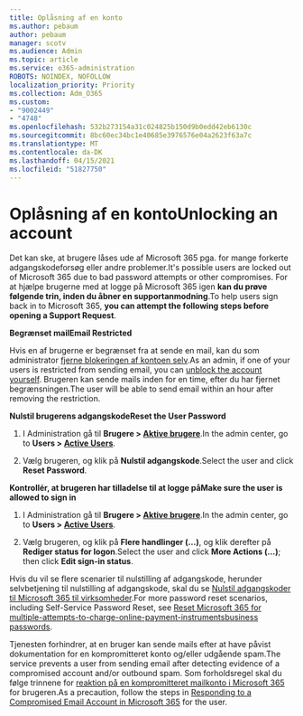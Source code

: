 ```yaml
---
title: Oplåsning af en konto
ms.author: pebaum
author: pebaum
manager: scotv
ms.audience: Admin
ms.topic: article
ms.service: o365-administration
ROBOTS: NOINDEX, NOFOLLOW
localization_priority: Priority
ms.collection: Adm_O365
ms.custom:
- "9002449"
- "4748"
ms.openlocfilehash: 532b273154a31c024825b150d9b0edd42eb6130c
ms.sourcegitcommit: 8bc60ec34bc1e40685e3976576e04a2623f63a7c
ms.translationtype: MT
ms.contentlocale: da-DK
ms.lasthandoff: 04/15/2021
ms.locfileid: "51827750"
---
```

# <a name="unlocking-an-account"></a><span data-ttu-id="ad8ce-102">Oplåsning af en konto</span><span class="sxs-lookup"><span data-stu-id="ad8ce-102">Unlocking an account</span></span>

<span data-ttu-id="ad8ce-103">Det kan ske, at brugere låses ude af Microsoft 365 pga. for mange forkerte adgangskodeforsøg eller andre problemer.</span><span class="sxs-lookup"><span data-stu-id="ad8ce-103">It's possible users are locked out of Microsoft 365 due to bad password attempts or other compromises.</span></span> <span data-ttu-id="ad8ce-104">For at hjælpe brugerne med at logge på Microsoft 365 igen **kan du prøve følgende trin, inden du åbner en supportanmodning**.</span><span class="sxs-lookup"><span data-stu-id="ad8ce-104">To help users sign back in to Microsoft 365, **you can attempt the following steps before opening a Support Request**.</span></span> 

<span data-ttu-id="ad8ce-105">**Begrænset mail**</span><span class="sxs-lookup"><span data-stu-id="ad8ce-105">**Email Restricted**</span></span>

<span data-ttu-id="ad8ce-106">Hvis en af brugerne er begrænset fra at sende en mail, kan du som administrator [fjerne blokeringen af kontoen selv](https://docs.microsoft.com/microsoft-365/security/office-365-security/removing-user-from-restricted-users-portal-after-spam).</span><span class="sxs-lookup"><span data-stu-id="ad8ce-106">As an admin, if one of your users is restricted from sending email, you can [unblock the account yourself](https://docs.microsoft.com/microsoft-365/security/office-365-security/removing-user-from-restricted-users-portal-after-spam).</span></span> <span data-ttu-id="ad8ce-107">Brugeren kan sende mails inden for en time, efter du har fjernet begrænsningen.</span><span class="sxs-lookup"><span data-stu-id="ad8ce-107">The user will be able to send email within an hour after removing the restriction.</span></span>

<span data-ttu-id="ad8ce-108">**Nulstil brugerens adgangskode**</span><span class="sxs-lookup"><span data-stu-id="ad8ce-108">**Reset the User Password**</span></span>

1. <span data-ttu-id="ad8ce-109">I Administration gå til **Brugere > [Aktive brugere](https://admin.microsoft.com/Adminportal/Home?source=applauncher#/users)**.</span><span class="sxs-lookup"><span data-stu-id="ad8ce-109">In the admin center, go to **Users > [Active Users](https://admin.microsoft.com/Adminportal/Home?source=applauncher#/users)**.</span></span>

2. <span data-ttu-id="ad8ce-110">Vælg brugeren, og klik på **Nulstil adgangskode**.</span><span class="sxs-lookup"><span data-stu-id="ad8ce-110">Select the user and click **Reset Password**.</span></span>

<span data-ttu-id="ad8ce-111">**Kontrollér, at brugeren har tilladelse til at logge på**</span><span class="sxs-lookup"><span data-stu-id="ad8ce-111">**Make sure the user is allowed to sign in**</span></span>

1. <span data-ttu-id="ad8ce-112">I Administration gå til **Brugere > [Aktive brugere](https://admin.microsoft.com/Adminportal/Home?source=applauncher#/users)**.</span><span class="sxs-lookup"><span data-stu-id="ad8ce-112">In the admin center, go to **Users > [Active Users](https://admin.microsoft.com/Adminportal/Home?source=applauncher#/users)**.</span></span>

2. <span data-ttu-id="ad8ce-113">Vælg brugeren, og klik på **Flere handlinger (...)**, og klik derefter på **Rediger status for logon**.</span><span class="sxs-lookup"><span data-stu-id="ad8ce-113">Select the user and click **More Actions (...)**; then click **Edit sign-in status**.</span></span>

<span data-ttu-id="ad8ce-114">Hvis du vil se flere scenarier til nulstilling af adgangskode, herunder selvbetjening til nulstilling af adgangskode, skal du se [Nulstil adgangskoder til Microsoft 365 til virksomheder](https://docs.microsoft.com/microsoft-365/admin/add-users/reset-passwords?view=o365-worldwide).</span><span class="sxs-lookup"><span data-stu-id="ad8ce-114">For more password reset scenarios, including Self-Service Password Reset, see [Reset Microsoft 365 for multiple-attempts-to-charge-online-payment-instrumentsbusiness passwords](https://docs.microsoft.com/microsoft-365/admin/add-users/reset-passwords?view=o365-worldwide).</span></span>

<span data-ttu-id="ad8ce-115">Tjenesten forhindrer, at en bruger kan sende mails efter at have påvist dokumentation for en kompromitteret konto og/eller udgående spam.</span><span class="sxs-lookup"><span data-stu-id="ad8ce-115">The service prevents a user from sending email after detecting evidence of a compromised account and/or outbound spam.</span></span> <span data-ttu-id="ad8ce-116">Som forholdsregel skal du følge trinnene for [reaktion på en kompromitteret mailkonto i Microsoft 365](https://docs.microsoft.com/microsoft-365/security/office-365-security/responding-to-a-compromised-email-account) for brugeren.</span><span class="sxs-lookup"><span data-stu-id="ad8ce-116">As a precaution, follow the steps in [Responding to a Compromised Email Account in Microsoft 365](https://docs.microsoft.com/microsoft-365/security/office-365-security/responding-to-a-compromised-email-account) for the user.</span></span>
